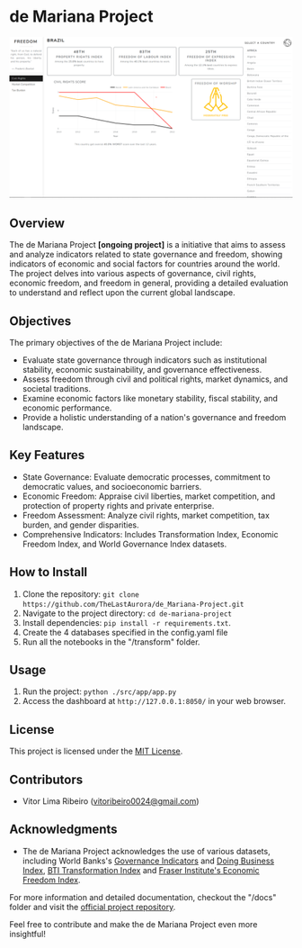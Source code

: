 # de Mariana Project

<img src=docs/example-img.png></img>

## Overview
The de Mariana Project <b>[ongoing project]</b> is a initiative that aims to assess and analyze indicators related to state governance and freedom, showing indicators of economic and social factors for countries around the world. The project delves into various aspects of governance, civil rights, economic freedom, and freedom in general, providing a detailed evaluation to understand and reflect upon the current global landscape.

## Objectives
The primary objectives of the de Mariana Project include:
- Evaluate state governance through indicators such as institutional stability, economic sustainability, and governance effectiveness.
- Assess freedom through civil and political rights, market dynamics, and societal traditions.
- Examine economic factors like monetary stability, fiscal stability, and economic performance.
- Provide a holistic understanding of a nation's governance and freedom landscape.

## Key Features
- State Governance: Evaluate democratic processes, commitment to democratic values, and socioeconomic barriers.
- Economic Freedom: Appraise civil liberties, market competition, and protection of property rights and private enterprise.
- Freedom Assessment: Analyze civil rights, market competition, tax burden, and gender disparities.
- Comprehensive Indicators: Includes Transformation Index, Economic Freedom Index, and World Governance Index datasets.

## How to Install
1. Clone the repository: `git clone https://github.com/TheLastAurora/de_Mariana-Project.git`
2. Navigate to the project directory: `cd de-mariana-project`
3. Install dependencies: `pip install -r requirements.txt`.
4. Create the 4 databases specified in the config.yaml file
5. Run all the notebooks in the "/transform" folder.

## Usage
1. Run the project: `python ./src/app/app.py`
2. Access the dashboard at `http://127.0.0.1:8050/` in your web browser.

## License
This project is licensed under the [MIT License](LICENSE.md).

## Contributors
- Vitor Lima Ribeiro (vitoribeiro0024@gmail.com)

## Acknowledgments
- The de Mariana Project acknowledges the use of various datasets, including World Banks's [Governance Indicators](https://www.worldbank.org/en/publication/worldwide-governance-indicators) and [Doing Business Index](https://archive.doingbusiness.org/en/doingbusiness), [BTI Transformation Index](https://bti-project.org/en/?&cb=00000) and [Fraser Institute's Economic Freedom Index](https://www.fraserinstitute.org/).

For more information and detailed documentation, checkout the "/docs" folder and visit the [official project repository](https://github.com/TheLastAurora/de_Mariana-Project).

Feel free to contribute and make the de Mariana Project even more insightful!